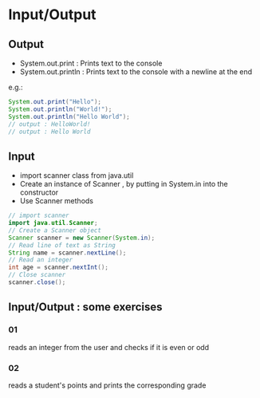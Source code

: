 # Input/Output 

## Output

- System.out.print : Prints text to the console
- System.out.println : Prints text to the console with a newline at the end

e.g.: 
```java
System.out.print("Hello");
System.out.println("World!");
System.out.println("Hello World");
// output : HelloWorld!
// output : Hello World
```
## Input 

- import scanner class from java.util
- Create an instance of Scanner , by putting in System.in into the constructor
- Use Scanner methods

```java
// import scanner
import java.util.Scanner;
// Create a Scanner object
Scanner scanner = new Scanner(System.in);
// Read line of text as String
String name = scanner.nextLine();
// Read an integer
int age = scanner.nextInt();
// Close scanner
scanner.close();
```

## Input/Output : some exercises
### 01
reads an integer from the user and checks if it is even or odd

### 02
reads a student's points and prints the corresponding grade

